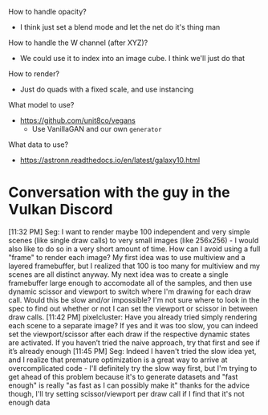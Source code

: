 How to handle opacity?
* I think just set a blend mode and let the net do it's thing man

How to handle the W channel (after XYZ)?
* We could use it to index into an image cube. I think we'll just do that

How to render?
* Just do quads with a fixed scale, and use instancing

What model to use?
* https://github.com/unit8co/vegans
    * Use VanillaGAN and our own `generator`

What data to use?
* https://astronn.readthedocs.io/en/latest/galaxy10.html

# Conversation with the guy in the Vulkan Discord
[11:32 PM] Seg: I want to render maybe 100 independent and very simple scenes (like single draw calls) to very small images (like 256x256) - I would also like to do so in a very short amount of time. How can I avoid using a full "frame" to render each image? My first idea was to use multiview and a layered framebuffer, but I realized that 100 is too many for multiview and my scenes are all distinct anyway. My next idea was to create a single framebuffer large enough to accomodate all of the samples, and then use dynamic scissor and viewport to switch where I'm drawing for each draw call. Would this be slow and/or impossible? I'm not sure where to look in the spec to find out whether or not I can set the viewport or scissor in between draw calls.
[11:42 PM] pixelcluster: Have you already tried simply rendering each scene to a separate image? If yes and it was too slow, you can indeed set the viewport/scissor after each draw if the respective dynamic states are activated. If you haven’t tried the naive approach, try that first and see if it’s already enough
[11:45 PM] Seg: Indeed I haven't tried the slow idea yet, and I realize that premature optimization is a great way to arrive at overcomplicated code - I'll definitely try the slow way first, but I'm trying to get ahead of this problem because it's to generate datasets and "fast enough" is really "as fast as I can possibly make it"
thanks for the advice though, I'll try setting scissor/viewport per draw call if I find that it's not enough data
